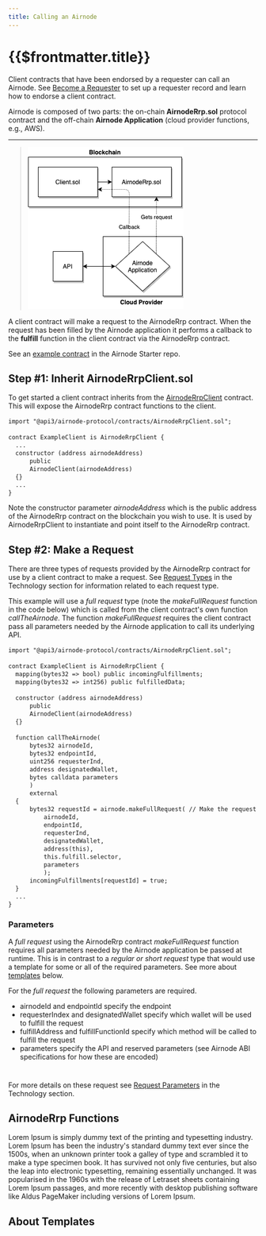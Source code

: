 ```yaml
---
title: Calling an Airnode
---
```


# {{$frontmatter.title}}

<TocHeader />
<TOC class="table-of-contents" :include-level="[2,3]" />


Client contracts that have been endorsed by a requester can call an Airnode. See [Become a Requester](become-a-requester.md) to set up a requester record and learn how to endorse a client contract.

Airnode is composed of two parts: the on-chain **AirnodeRrp.sol** protocol contract and the off-chain **Airnode Application** (cloud provider functions, e.g., AWS).

---
  >![call](../assets/images/call-an-airnode.png)

  A client contract will make a request to the AirnodeRrp contract. When the request has been filled by the Airnode application it performs a  callback to the  **fulfill** function in the client contract via the AirnodeRrp contract.

See an [example contract](https://github.com/api3dao/airnode-starter/blob/main/contracts/ExampleClient.sol) in the Airnode Starter repo. 

## Step #1: Inherit AirnodeRrpClient.sol

To get started a client contract inherits from the [AirnodeRrpClient](https://github.com/api3dao/airnode/blob/master/packages/protocol/contracts/AirnodeRrpClient.sol) contract. This will expose the AirnodeRrp contract  functions to the client.

```solidity
import "@api3/airnode-protocol/contracts/AirnodeRrpClient.sol";

contract ExampleClient is AirnodeRrpClient {
  ...
  constructor (address airnodeAddress)
      public
      AirnodeClient(airnodeAddress)
  {}
  ...
}
```
Note the constructor parameter _airnodeAddress_ which is the public address of the AirnodeRrp contract on the blockchain you wish to use. It is used by AirnodeRrpClient to instantiate and point itself to the AirnodeRrp contract.


## Step #2: Make a Request

There are three types of requests provided by the AirnodeRrp contract for use by a client contract to make a request. See [Request Types](../technology/protocols/request-response/request.html#request-types) in the Technology section for information related to each request type. 

This example will use a _full request_ type (note the _makeFullRequest_ function in the code below) which is called from the client contract's own function _callTheAirnode_. The function _makeFullRequest_ requires the client contract pass all parameters needed by the Airnode application to call its underlying API.

```solidity
import "@api3/airnode-protocol/contracts/AirnodeRrpClient.sol";

contract ExampleClient is AirnodeRrpClient {
  mapping(bytes32 => bool) public incomingFulfillments;
  mapping(bytes32 => int256) public fulfilledData;

  constructor (address airnodeAddress)
      public
      AirnodeClient(airnodeAddress)
  {}

  function callTheAirnode(
      bytes32 airnodeId,
      bytes32 endpointId,
      uint256 requesterInd,
      address designatedWallet,
      bytes calldata parameters
      )
      external
  {
      bytes32 requestId = airnode.makeFullRequest( // Make the request 
          airnodeId,
          endpointId,
          requesterInd,
          designatedWallet,
          address(this),
          this.fulfill.selector,
          parameters
          );
      incomingFulfillments[requestId] = true;
  }
  ...
}
```
### Parameters

A _full request_ using the AirnodeRrp contract _makeFullRequest_ function requires all parameters needed by the Airnode application be passed at runtime. This is in contrast to a _regular or short request_ type that would use a template for some or all of the required parameters. See more about [templates](call-an-airnode.md#about-templates) below.

For the _full request_ the following parameters are required.

- airnodeId and endpointId specify the endpoint
- requesterIndex and designatedWallet specify which wallet will be used to fulfill the request
- fulfillAddress and fulfillFunctionId specify which method will be called to fulfill the request
- parameters specify the API and reserved parameters (see Airnode ABI specifications for how these are encoded)
#

For more details on these request see [Request Parameters](../technology/protocols/request-response/request.html#request-parameters) in the Technology section.

## AirnodeRrp Functions

Lorem Ipsum is simply dummy text of the printing and typesetting industry. Lorem Ipsum has been the industry's standard dummy text ever since the 1500s, when an unknown printer took a galley of type and scrambled it to make a type specimen book. It has survived not only five centuries, but also the leap into electronic typesetting, remaining essentially unchanged. It was popularised in the 1960s with the release of Letraset sheets containing Lorem Ipsum passages, and more recently with desktop publishing software like Aldus PageMaker including versions of Lorem Ipsum.

## About Templates


